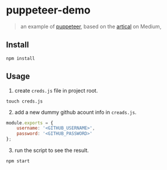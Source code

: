 # puppeteer-demo

> an example of [puppeteer](https://github.com/GoogleChrome/puppeteer), based on the [artical](https://medium.com/@e_mad_ehsan/getting-started-with-puppeteer-and-chrome-headless-for-web-scrapping-6bf5979dee3e) on Medium,

## Install

```shell
npm install
```

## Usage

1. create `creds.js` file in project root.

```shell
touch creds.js
```

2. add a new dummy github acount info in `creads.js`.

```javascript
module.exports = {
    username: '<GITHUB_USERNAME>',
    password: '<GITHUB_PASSWORD>'
};
```

3. run the script to see the result.

```shell
npm start
```
